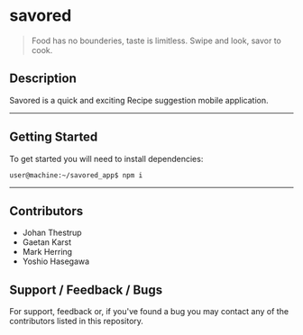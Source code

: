 # savored
> Food has no bounderies, taste is limitless. Swipe and look, savor to cook.

## Description
Savored is a quick and exciting Recipe suggestion mobile application.

___
## Getting Started

To get started you will need to install dependencies:
```console
user@machine:~/savored_app$ npm i 
```
___
## Contributors
* Johan Thestrup
* Gaetan Karst
* Mark Herring
* Yoshio Hasegawa


## Support / Feedback / Bugs
For support, feedback or, if you've found a bug you may contact any of the contributors listed in this repository.

